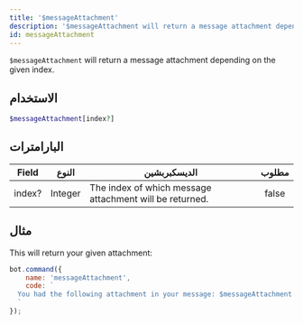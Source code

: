 ```yaml
---
title: '$messageAttachment'
description: '$messageAttachment will return a message attachment depending on the given index.'
id: messageAttachment
---
```


`$messageAttachment` will return a message attachment depending on the given index.

## الاستخدام

```php
$messageAttachment[index?]
```

## البارامترات

| Field  | النوع   | الديسكبربشين                                            | مطلوب |
| ------ | ------- | ------------------------------------------------------- |:-----:|
| index? | Integer | The index of which message attachment will be returned. | false |

## مثال

This will return your given attachment:

```javascript
bot.command({
    name: 'messageAttachment',
    code: `
  You had the following attachment in your message: $messageAttachment
  `
});
```
